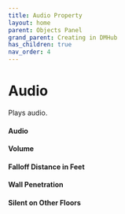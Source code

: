 ```yaml
---
title: Audio Property
layout: home
parent: Objects Panel
grand_parent: Creating in DMHub
has_children: true
nav_order: 4
---
```


# Audio

Plays audio.

####  Audio

####  Volume

####  Falloff Distance in Feet

####  Wall Penetration

####  Silent on Other Floors